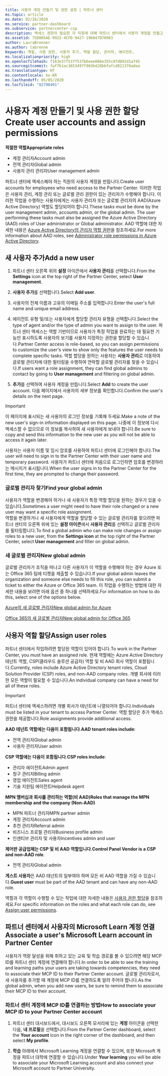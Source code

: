 ```yaml
---
title: 사용자 계정 만들기 및 권한 설정 | 파트너 센터
ms.topic: article
ms.date: 02/26/2020
ms.service: partner-dashboard
ms.subservice: partnercenter-csp
description: 액세스 권한이 필요한 각 직원에 대해 파트너 센터에서 사용자 계정을 만들고 역할을 할당하는 방법을 알아봅니다. 다른 관리자 권한을 가진 사용자가 이 작업을 수행할 수 있습니다.
ms.assetid: 75D805AE-9922-4CFD-9427-196047D70963
author: LauraBrenner
ms.author: labrenne
Keywords: 역할, 사용 권한, 사용자 추가, 역할 할당, 관리자, 에이전트,
ms.localizationpriority: high
ms.openlocfilehash: f163e37f537f537b6eae086e355c87d892d1a745
ms.sourcegitcommit: faf7b1ac1653497f963b428bbfafcd821378adaa
ms.translationtype: HT
ms.contentlocale: ko-KR
ms.lasthandoff: 05/05/2020
ms.locfileid: "82798491"
---
```

# <a name="create-user-accounts-and-assign-permissions"></a><span data-ttu-id="f46d3-105">사용자 계정 만들기 및 사용 권한 할당</span><span class="sxs-lookup"><span data-stu-id="f46d3-105">Create user accounts and assign permissions</span></span>

<span data-ttu-id="f46d3-106">**적절한 역할**</span><span class="sxs-lookup"><span data-stu-id="f46d3-106">**Appropriate roles**</span></span>

- <span data-ttu-id="f46d3-107">계정 관리자</span><span class="sxs-lookup"><span data-stu-id="f46d3-107">Account admin</span></span>
- <span data-ttu-id="f46d3-108">전역 관리자</span><span class="sxs-lookup"><span data-stu-id="f46d3-108">Global admin</span></span>
- <span data-ttu-id="f46d3-109">사용자 관리 관리자</span><span class="sxs-lookup"><span data-stu-id="f46d3-109">User management admin</span></span>

<span data-ttu-id="f46d3-110">파트너 센터에 액세스해야 하는 직원의 사용자 계정을 만듭니다.</span><span class="sxs-lookup"><span data-stu-id="f46d3-110">Create user accounts for employees who need access to the Partner Center.</span></span> <span data-ttu-id="f46d3-111">이러한 작업은 사용자 관리, 계정 관리 또는 글로벌 관리 권한이 있는 관리자가 수행해야 합니다. 이러한 작업을 수행하는 사용자에게는 사용자 관리자 또는 글로벌 관리자의 AAD(Azure Active Directory) 역할도 할당되어야 합니다.</span><span class="sxs-lookup"><span data-stu-id="f46d3-111">These tasks must be done by the user management admin, accounts admin, or the global admin. The user performing these tasks must also be assigned the Azure Active Directory (AAD) roles of User administrator or Global administrator.</span></span> <span data-ttu-id="f46d3-112">AAD 역할에 대한 자세한 내용은 [Azure Active Directory의 관리자 역할 권한](https://docs.microsoft.com/azure/active-directory/users-groups-roles/directory-assign-admin-roles)을 참조하세요.</span><span class="sxs-lookup"><span data-stu-id="f46d3-112">For more information about AAD roles, see [Administrator role permissions in Azure Active Directory](https://docs.microsoft.com/azure/active-directory/users-groups-roles/directory-assign-admin-roles).</span></span>


## <a name="add-a-new-user"></a><span data-ttu-id="f46d3-113">새 사용자 추가</span><span class="sxs-lookup"><span data-stu-id="f46d3-113">Add a new user</span></span>

1. <span data-ttu-id="f46d3-114">파트너 센터 오른쪽 위의 **설정** 아이콘에서 **사용자 관리**를 선택합니다.</span><span class="sxs-lookup"><span data-stu-id="f46d3-114">From the **Settings** icon at the top right of the Partner Center, select **User management**.</span></span>

2. <span data-ttu-id="f46d3-115">**사용자 추가**를 선택합니다.</span><span class="sxs-lookup"><span data-stu-id="f46d3-115">Select **Add user**.</span></span>

3. <span data-ttu-id="f46d3-116">사용자의 전체 이름과 고유의 이메일 주소를 입력합니다.</span><span class="sxs-lookup"><span data-stu-id="f46d3-116">Enter the user's full name and unique email address.</span></span>

4. <span data-ttu-id="f46d3-117">에이전트 유형 및/또는 사용자에게 할당할 관리자 유형을 선택합니다.</span><span class="sxs-lookup"><span data-stu-id="f46d3-117">Select the type of agent and/or the type of admin you want to assign to the user.</span></span> <span data-ttu-id="f46d3-118">파트너 센터 액세스는 역할 기반이므로 사용자가 특정 작업을 완료하는 데 필요한 기능만 표시하도록 사용자의 보기를 사용자 지정하는 권한을 할당할 수 있습니다.</span><span class="sxs-lookup"><span data-stu-id="f46d3-118">Partner Center access is role-based, so you can assign permissions to customize the user's view to show only the features the user needs to complete specific tasks.</span></span>  <span data-ttu-id="f46d3-119">역할 할당을 원하는 사용자는 **사용자 관리**로 이동하여 글로벌 관리자에 대한 필터링을 수행하여 연락할 글로벌 관리자를 찾을 수 있습니다.</span><span class="sxs-lookup"><span data-stu-id="f46d3-119">If users want a role assignment, they can find global admins to contact by going to **User management** and filtering on global admin.</span></span>

5. <span data-ttu-id="f46d3-120">**추가**를 선택하여 사용자 계정을 만듭니다.</span><span class="sxs-lookup"><span data-stu-id="f46d3-120">Select **Add** to create the user account.</span></span> <span data-ttu-id="f46d3-121">다음 페이지에서 사용자의 세부 정보를 확인합니다.</span><span class="sxs-lookup"><span data-stu-id="f46d3-121">Confirm the user's details on the next page.</span></span>

> [!IMPORTANT]  
> <span data-ttu-id="f46d3-122">이 페이지에 표시되는 새 사용자의 로그인 정보를 기록해 두세요.</span><span class="sxs-lookup"><span data-stu-id="f46d3-122">Make a note of the new user's sign-in information displayed on this page.</span></span> <span data-ttu-id="f46d3-123">나중에 이 정보에 다시 액세스할 수 없으므로 이 정보를 복사하여 새 사용자에게 보내야 합니다.</span><span class="sxs-lookup"><span data-stu-id="f46d3-123">Be sure to copy and send this information to the new user as you will not be able to access it again later.</span></span> 


<span data-ttu-id="f46d3-124">사용자는 사용자 이름 및 임시 암호를 사용하여 파트너 센터에 로그인해야 합니다.</span><span class="sxs-lookup"><span data-stu-id="f46d3-124">The user will need to sign in to the Partner Center with their user name and temporary password.</span></span> <span data-ttu-id="f46d3-125">사용자가 파트너 센터에 처음으로 로그인하면 암호를 변경하라는 메시지가 표시됩니다.</span><span class="sxs-lookup"><span data-stu-id="f46d3-125">When the user signs in to the Partner Center for the first time, they are prompted to change their password.</span></span> 


### <a name="find-your-global-admin"></a><span data-ttu-id="f46d3-126">글로벌 관리자 찾기</span><span class="sxs-lookup"><span data-stu-id="f46d3-126">Find your global admin</span></span>

<span data-ttu-id="f46d3-127">사용자가 역할을 변경해야 하거나 새 사용자가 특정 역할 할당을 원하는 경우가 있을 수 있습니다.</span><span class="sxs-lookup"><span data-stu-id="f46d3-127">Sometimes a user might need to have their role changed or a new user may want a specific role assignment.</span></span>  
<span data-ttu-id="f46d3-128">역할을 변경하거나 새 사용자에게 역할을 할당할 수 있는 글로벌 관리자를 찾으려면 파트너 센터의 오른쪽 위에 있는 **설정 아이콘**에서 **사용자 관리**를 선택하고 글로벌 관리자를 필터링합니다.</span><span class="sxs-lookup"><span data-stu-id="f46d3-128">To find a global admin who can make role changes or assign roles to a new user, from the **Settings icon** at the top right of the Partner Center, select **User management** and filter on global admin.</span></span> 


### <a name="new-global-admin"></a><span data-ttu-id="f46d3-129">새 글로벌 관리자</span><span class="sxs-lookup"><span data-stu-id="f46d3-129">New global admin</span></span>

<span data-ttu-id="f46d3-130">글로벌 관리자가 조직을 떠나고 다른 사용자가 이 역할을 수행해야 하는 경우 Azure 또는 Office 365 팀에 티켓을 제출할 수 있습니다.</span><span class="sxs-lookup"><span data-stu-id="f46d3-130">If your global admin leaves the organization and someone else needs to fill this role, you can submit a ticket to either the Azure or Office 365 team.</span></span> <span data-ttu-id="f46d3-131">이 작업을 수행하는 방법에 대한 자세한 내용을 보려면 아래 옵션 중 하나를 선택하세요.</span><span class="sxs-lookup"><span data-stu-id="f46d3-131">For information on how to do this, select one of the options below.</span></span>

[<span data-ttu-id="f46d3-132">Azure의 새 글로벌 관리자</span><span class="sxs-lookup"><span data-stu-id="f46d3-132">New global admin for Azure</span></span>](https://support.microsoft.com/help/4505981/what-to-do-if-the-only-admin-for-your-mpn-program-has-left-the-company)

[<span data-ttu-id="f46d3-133">Office 365의 새 글로벌 관리자</span><span class="sxs-lookup"><span data-stu-id="f46d3-133">New global admin for Office 365</span></span>](https://admin.microsoft.com/)


## <a name="assign-user-roles"></a><span data-ttu-id="f46d3-134">사용자 역할 할당</span><span class="sxs-lookup"><span data-stu-id="f46d3-134">Assign user roles</span></span>

<span data-ttu-id="f46d3-135">파트너 센터에서 작업하려면 할당된 역할이 있어야 합니다.</span><span class="sxs-lookup"><span data-stu-id="f46d3-135">To work in the Partner Center, you must have an assigned role.</span></span>  <span data-ttu-id="f46d3-136">현재 역할에는 Azure Active Directory 테넌트 역할, CSP(클라우드 솔루션 공급자) 역할 및 비 AAD 회사 역할이 포함됩니다.</span><span class="sxs-lookup"><span data-stu-id="f46d3-136">Currently, roles include Azure Active Directory tenant roles, Cloud Solution Provider (CSP) roles, and non-AAD company roles.</span></span> <span data-ttu-id="f46d3-137">개별 회사에 이러한 모든 역할이 필요할 수 있습니다.</span><span class="sxs-lookup"><span data-stu-id="f46d3-137">An individual company can have a need for all of these roles.</span></span>

>[!Important]
><span data-ttu-id="f46d3-138">파트너 센터에 액세스하려면 개별 회사가 테넌트에 나열되어야 합니다.</span><span class="sxs-lookup"><span data-stu-id="f46d3-138">Individuals must be listed in your tenant to access Partner Center.</span></span> <span data-ttu-id="f46d3-139">역할 할당은 추가 액세스 권한을 제공합니다.</span><span class="sxs-lookup"><span data-stu-id="f46d3-139">Role assignments provide additional access.</span></span>


<span data-ttu-id="f46d3-140">**AAD 테넌트 역할에는 다음이 포함됩니다**.</span><span class="sxs-lookup"><span data-stu-id="f46d3-140">**AAD tenant roles include**:</span></span>
- <span data-ttu-id="f46d3-141">전역 관리자</span><span class="sxs-lookup"><span data-stu-id="f46d3-141">Global admin</span></span>
- <span data-ttu-id="f46d3-142">사용자 관리자</span><span class="sxs-lookup"><span data-stu-id="f46d3-142">User admin</span></span>

<span data-ttu-id="f46d3-143">**CSP 역할에는 다음이 포함됩니다**.</span><span class="sxs-lookup"><span data-stu-id="f46d3-143">**CSP roles include**:</span></span>
- <span data-ttu-id="f46d3-144">관리자 에이전트</span><span class="sxs-lookup"><span data-stu-id="f46d3-144">Admin agent</span></span>
- <span data-ttu-id="f46d3-145">청구 관리자</span><span class="sxs-lookup"><span data-stu-id="f46d3-145">Billing admin</span></span>
- <span data-ttu-id="f46d3-146">영업 에이전트</span><span class="sxs-lookup"><span data-stu-id="f46d3-146">Sales agent</span></span>
- <span data-ttu-id="f46d3-147">기술 지원팀 에이전트</span><span class="sxs-lookup"><span data-stu-id="f46d3-147">Helpdesk agent</span></span>

<span data-ttu-id="f46d3-148">**MPN 멤버십과 회사를 관리하는 역할(비 AAD)**</span><span class="sxs-lookup"><span data-stu-id="f46d3-148">**Roles that manage the MPN membership and the company (Non-AAD)**</span></span>
- <span data-ttu-id="f46d3-149">MPN 파트너 관리자</span><span class="sxs-lookup"><span data-stu-id="f46d3-149">MPN partner admin</span></span>
- <span data-ttu-id="f46d3-150">계정 관리자</span><span class="sxs-lookup"><span data-stu-id="f46d3-150">Account admin</span></span>
- <span data-ttu-id="f46d3-151">추천 관리자</span><span class="sxs-lookup"><span data-stu-id="f46d3-151">Referral admin</span></span>
- <span data-ttu-id="f46d3-152">비즈니스 프로필 관리자</span><span class="sxs-lookup"><span data-stu-id="f46d3-152">Business profile admin</span></span>
- <span data-ttu-id="f46d3-153">인센티브 관리자 및 사용자</span><span class="sxs-lookup"><span data-stu-id="f46d3-153">Incentives admin and user</span></span>

<span data-ttu-id="f46d3-154">**제어판 공급업체는 CSP 및 비 AAD 역할입니다**.</span><span class="sxs-lookup"><span data-stu-id="f46d3-154">**Control Panel Vendor is a CSP and non-AAD role**.</span></span>
- <span data-ttu-id="f46d3-155">전역 관리자</span><span class="sxs-lookup"><span data-stu-id="f46d3-155">Global admin</span></span>

<span data-ttu-id="f46d3-156">**게스트 사용자**은 AAD 테넌트의 일부여야 하며 모든 비 AAD 역할을 가질 수 있습니다.</span><span class="sxs-lookup"><span data-stu-id="f46d3-156">**Guest user** must be part of the AAD tenant and can have any non-AAD role.</span></span>

<span data-ttu-id="f46d3-157">역할과 각 역할이 수행할 수 있는 작업에 대한 자세한 내용은 [사용자 권한 할당](permissions-overview.md)을 참조하세요.</span><span class="sxs-lookup"><span data-stu-id="f46d3-157">For specific information on the roles and what each role can do, see [Assign user permissions](permissions-overview.md).</span></span>

## <a name="associate-a-users-microsoft-learn-account-in-partner-center"></a><span data-ttu-id="f46d3-158">파트너 센터에서 사용자의 Microsoft Learn 계정 연결</span><span class="sxs-lookup"><span data-stu-id="f46d3-158">Associate a user's Microsoft Learn account in Partner Center</span></span>

<span data-ttu-id="f46d3-159">사용자가 역량 달성을 위해 취하고 있는 교육 및 학습 경로를 볼 수 있으려면 해당 MCP ID를 파트너 센터 계정에 연결해야 합니다.</span><span class="sxs-lookup"><span data-stu-id="f46d3-159">In order to be able to see the training and learning paths your users are taking towards competencies, they need to associate their MCP ID to their Partner Center account.</span></span> <span data-ttu-id="f46d3-160">글로벌 관리자로서, 새 사용자를 추가할 때 계정에 MCP ID를 연결하도록 알려 주어야 합니다.</span><span class="sxs-lookup"><span data-stu-id="f46d3-160">As the global admin, when you add new users, be sure to remind them to associate their MCP ID to their account.</span></span> 

### <a name="how-to-associate-your-mcp-id-to-your-partner-center-account"></a><span data-ttu-id="f46d3-161">파트너 센터 계정에 MCP ID를 연결하는 방법</span><span class="sxs-lookup"><span data-stu-id="f46d3-161">How to associate your MCP ID to your Partner Center account</span></span>

1. <span data-ttu-id="f46d3-162">파트너 센터 대시보드에서, 대시보드 오른쪽 모서리에 있는 **계정** 아이콘을 선택한 다음, **내 프로필**을 선택합니다.</span><span class="sxs-lookup"><span data-stu-id="f46d3-162">From the Partner Center dashboard, select the **Your account** icon in the right corner of the dashboard, and then select **My profile**.</span></span>

2. <span data-ttu-id="f46d3-163">**학습** 아래에서 Microsoft Learning 계정을 연결할 수 있으며, 또한 Microsoft 계정을 파트너 대학에 연결할 수 있습니다.</span><span class="sxs-lookup"><span data-stu-id="f46d3-163">Under **Your learning** you will be able to associate your Microsoft Learning account and also connect your Microsoft account to Partner University.</span></span>







